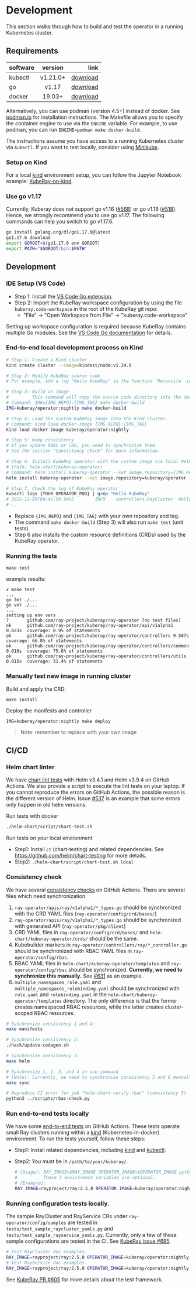 # Development

This section walks through how to build and test the operator in a running Kubernetes cluster.

## Requirements

software  | version | link
:-------------  | :---------------:| -------------:
kubectl |  v1.21.0+    | [download](https://kubernetes.io/docs/tasks/tools/install-kubectl/)
go  | v1.17|[download](https://golang.org/dl/)
docker   | 19.03+|[download](https://docs.docker.com/install/)

Alternatively, you can use podman (version 4.5+) instead of docker. See [podman.io](https://podman.io/getting-started/installation) for installation instructions. The Makefile allows you to specify the container engine to use via the `ENGINE` variable. For example, to use podman, you can run `ENGINE=podman make docker-build`.

The instructions assume you have access to a running Kubernetes cluster via ``kubectl``. If you want to test locally, consider using [Minikube](https://kubernetes.io/docs/tasks/tools/install-minikube/).

### Setup on Kind

For a local [kind](https://kind.sigs.k8s.io/) environment setup, you can follow the Jupyter Notebook example: [KubeRay-on-kind](../docs/notebook/kuberay-on-kind.ipynb).

### Use go v1.17

Currently, Kuberay does not support go v1.16 ([#568](https://github.com/ray-project/kuberay/issues/568)) or go v1.18 ([#518](https://github.com/ray-project/kuberay/issues/518)).
Hence, we strongly recommend you to use go v1.17. The following commands can help you switch to go v1.17.6.

```bash
go install golang.org/dl/go1.17.6@latest
go1.17.6 download
export GOROOT=$(go1.17.6 env GOROOT)
export PATH="$GOROOT/bin:$PATH"
```

## Development

### IDE Setup (VS Code)
* Step 1: Install the [VS Code Go extension](https://marketplace.visualstudio.com/items?itemName=golang.go).
* Step 2: Import the KubeRay workspace configuration by using the file `kuberay.code-workspace` in the root of the KubeRay git repo:
  * "File" -> "Open Workspace from File" -> "kuberay.code-workspace"

Setting up workspace configuration is required because KubeRay contains multiple Go modules. See the [VS Code Go documentation](https://github.com/golang/vscode-go/blob/master/README.md#setting-up-your-workspace) for details.

### End-to-end local development process on Kind

```bash
# Step 1: Create a Kind cluster
kind create cluster --image=kindest/node:v1.24.0

# Step 2: Modify KubeRay source code
# For example, add a log "Hello KubeRay" in the function `Reconcile` in `raycluster_controller.go`.

# Step 3: Build an image
#         This command will copy the source code directory into the image, and build it.
# Command: IMG={IMG_REPO}:{IMG_TAG} make docker-build
IMG=kuberay/operator:nightly make docker-build

# Step 4: Load the custom KubeRay image into the Kind cluster.
# Command: kind load docker-image {IMG_REPO}:{IMG_TAG}
kind load docker-image kuberay/operator:nightly

# Step 5: Keep consistency
# If you update RBAC or CRD, you need to synchronize them.
# See the section "Consistency check" for more information.

# Step 6: Install KubeRay operator with the custom image via local Helm chart
# (Path: helm-chart/kuberay-operator)
# Command: helm install kuberay-operator --set image.repository={IMG_REPO} --set image.tag={IMG_TAG} .
helm install kuberay-operator --set image.repository=kuberay/operator --set image.tag=nightly .

# Step 7: Check the log of KubeRay operator
kubectl logs {YOUR_OPERATOR_POD} | grep "Hello KubeRay"
# 2022-12-09T04:41:59.946Z        INFO    controllers.RayCluster  Hello KubeRay
# ...
```

* Replace `{IMG_REPO}` and `{IMG_TAG}` with your own repository and tag.
* The command `make docker-build` (Step 3) will also run `make test` (unit tests).
* Step 6 also installs the custom resource definitions (CRDs) used by the KubeRay operator.

### Running the tests

```
make test
```

example results:
```
✗ make test
...
go fmt ./...
go vet ./...
...
setting up env vars
?   	github.com/ray-project/kuberay/ray-operator	[no test files]
ok  	github.com/ray-project/kuberay/ray-operator/api/v1alpha1	0.023s	coverage: 0.9% of statements
ok  	github.com/ray-project/kuberay/ray-operator/controllers	9.587s	coverage: 66.8% of statements
ok  	github.com/ray-project/kuberay/ray-operator/controllers/common	0.016s	coverage: 75.6% of statements
ok  	github.com/ray-project/kuberay/ray-operator/controllers/utils	0.015s	coverage: 31.4% of statements
```

### Manually test new image in running cluster

Build and apply the CRD:
```
make install
```

Deploy the manifests and controller
```
IMG=kuberay/operator:nightly make deploy
```

> Note: remember to replace with your own image

## CI/CD

### Helm chart linter

We have [chart lint tests](https://github.com/ray-project/kuberay/blob/master/.github/workflows/helm-lint.yaml) with Helm v3.4.1 and Helm v3.9.4 on GitHub Actions. We also provide a script to execute the lint tests on your laptop. If you cannot reproduce the errors on GitHub Actions, the possible reason is the different version of Helm. Issue [#537](https://github.com/ray-project/kuberay/issues/537) is an example that some errors only happen in old helm versions.

Run tests with docker
```bash
./helm-chart/script/chart-test.sh
```
Run tests on your local environment
* Step1: Install `ct` (chart-testing) and related dependencies. See https://github.com/helm/chart-testing for more details.
* Step2: `./helm-chart/script/chart-test.sh local`

### Consistency check

We have several [consistency checks](https://github.com/ray-project/kuberay/blob/master/.github/workflows/consistency-check.yaml) on GitHub Actions. There are several files which need synchronization.

1. `ray-operator/apis/ray/v1alpha1/*_types.go` should be synchronized with the CRD YAML files (`ray-operator/config/crd/bases/`)
2. `ray-operator/apis/ray/v1alpha1/*_types.go` should be synchronized with generated API (`ray-operator/pkg/client`)
3. CRD YAML files in `ray-operator/config/crd/bases/` and `helm-chart/kuberay-operator/crds/` should be the same.
4. Kubebuilder markers in `ray-operator/controllers/ray/*_controller.go` should be synchronized with RBAC YAML files in `ray-operator/config/rbac`.
5. RBAC YAML files in `helm-chart/kuberay-operator/templates` and `ray-operator/config/rbac` should be synchronized. **Currently, we need to synchronize this manually.** See [#631](https://github.com/ray-project/kuberay/pull/631) as an example.
6. `multiple_namespaces_role.yaml` and `multiple_namespaces_rolebinding.yaml` should be synchronized with `role.yaml` and `rolebinding.yaml` in the `helm-chart/kuberay-operator/templates` directory. The only difference is that the former creates namespaced RBAC resources, while the latter creates cluster-scoped RBAC resources.

```bash
# Synchronize consistency 1 and 4:
make manifests

# Synchronize consistency 2:
./hack/update-codegen.sh

# Synchronize consistency 3:
make helm

# Synchronize 1, 2, 3, and 4 in one command
# [Note]: Currently, we need to synchronize consistency 5 and 6 manually.
make sync

# Reproduce CI error for job "helm-chart-verify-rbac" (consistency 5)
python3 ../scripts/rbac-check.py
```

### Run end-to-end tests locally

We have some [end-to-end tests](https://github.com/ray-project/kuberay/blob/master/.github/workflows/actions/compatibility/action.yaml) on GitHub Actions.
These tests operate small Ray clusters running within a [kind](https://kind.sigs.k8s.io/) (Kubernetes-in-docker) environment. To run the tests yourself, follow these steps:

* Step1: Install related dependencies, including [kind](https://kind.sigs.k8s.io/) and [kubectl](https://kubernetes.io/docs/tasks/tools/install-kubectl/).

* Step2: You must be in `/path/to/your/kuberay/`.
  ```bash
  # [Usage]: RAY_IMAGE=$RAY_IMAGE OPERATOR_IMAGE=$OPERATOR_IMAGE python3 tests/compatibility-test.py
  #          These 3 environment variables are optional.
  # [Example]:
  RAY_IMAGE=rayproject/ray:2.5.0 OPERATOR_IMAGE=kuberay/operator:nightly python3 tests/compatibility-test.py
  ```
### Running configuration tests locally.

The sample RayCluster and RayService CRs under `ray-operator/config/samples` are tested in `tests/test_sample_raycluster_yamls.py`
and `tests/test_sample_rayservice_yamls.py`. Currently, only a few of these sample configurations are tested in the CI. See
[KubeRay issue #695](https://github.com/ray-project/kuberay/issues/695).

```bash
# Test RayCluster doc examples.
RAY_IMAGE=rayproject/ray:2.5.0 OPERATOR_IMAGE=kuberay/operator:nightly python3 tests/test_sample_raycluster_yamls.py
# Test RayService doc examples.
RAY_IMAGE=rayproject/ray:2.5.0 OPERATOR_IMAGE=kuberay/operator:nightly python3 tests/test_sample_rayservice_yamls.py
```

See [KubeRay PR #605](https://github.com/ray-project/kuberay/pull/605) for more details about the test framework.
